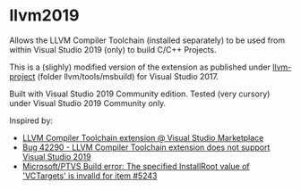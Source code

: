 # llvm2019
Allows the LLVM Compiler Toolchain (installed separately) to be used from within Visual Studio 2019 (only) to build C/C++ Projects.

This is a (slighly) modified version of the extension as published under [llvm-project](https://github.com/llvm/llvm-project) (folder llvm/tools/msbuild) for Visual Studio 2017.

Built with Visual Studio 2019 Community edition. Tested (very cursory) under Visual Studio 2019 Community only.

Inspired by:

* [LLVM Compiler Toolchain extension @ Visual Studio Marketplace](https://marketplace.visualstudio.com/items?itemName=LLVMExtensions.llvm-toolchain)
* [Bug 42290 - LLVM Compiler Toolchain extension does not support Visual Studio 2019](https://bugs.llvm.org/show_bug.cgi?id=42290)
* [Microsoft/PTVS Build error: The specified InstallRoot value of 'VCTargets' is invalid for item #5243](https://github.com/Microsoft/PTVS/issues/5243)